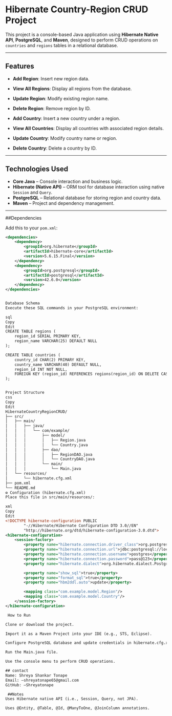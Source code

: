 # Hibernate Country-Region CRUD Project

This project is a console-based Java application using **Hibernate Native API**, **PostgreSQL**, and **Maven**, designed to perform CRUD operations on `countries` and `regions` tables in a relational database.

---

## Features

- **Add Region**: Insert new region data.
- **View All Regions**: Display all regions from the database.
- **Update Region**: Modify existing region name.
- **Delete Region**: Remove region by ID.

- **Add Country**: Insert a new country under a region.
- **View All Countries**: Display all countries with associated region details.
- **Update Country**: Modify country name or region.
- **Delete Country**: Delete a country by ID.

---

## Technologies Used

- **Core Java** – Console interaction and business logic.
- **Hibernate (Native API)** – ORM tool for database interaction using native `Session` and `Query`.
- **PostgreSQL** – Relational database for storing region and country data.
- **Maven** – Project and dependency management.

---

##Dependencies

Add this to your `pom.xml`:

```xml
<dependencies>
    <dependency>
        <groupId>org.hibernate</groupId>
        <artifactId>hibernate-core</artifactId>
        <version>5.6.15.Final</version>
    </dependency>
    <dependency>
        <groupId>org.postgresql</groupId>
        <artifactId>postgresql</artifactId>
        <version>42.6.0</version>
    </dependency>
</dependencies>


Database Schema
Execute these SQL commands in your PostgreSQL environment:

sql
Copy
Edit
CREATE TABLE regions (
    region_id SERIAL PRIMARY KEY,
    region_name VARCHAR(25) DEFAULT NULL
);

CREATE TABLE countries (
    country_id CHAR(2) PRIMARY KEY,
    country_name VARCHAR(40) DEFAULT NULL,
    region_id INT NOT NULL,
    FOREIGN KEY (region_id) REFERENCES regions(region_id) ON DELETE CASCADE ON UPDATE CASCADE
);


Project Structure
css
Copy
Edit
HibernateCountryRegionCRUD/
├── src/
│   ├── main/
│   │   ├── java/
│   │   │   └── com/example/
│   │   │       ├── model/
│   │   │       │   ├── Region.java
│   │   │       │   └── Country.java
│   │   │       ├── dao/
│   │   │       │   ├── RegionDAO.java
│   │   │       │   └── CountryDAO.java
│   │   │       └── main/
│   │   │           └── Main.java
│   └── resources/
│       └── hibernate.cfg.xml
├── pom.xml
└── README.md
⚙️ Configuration (hibernate.cfg.xml)
Place this file in src/main/resources/:

xml
Copy
Edit
<!DOCTYPE hibernate-configuration PUBLIC
        "-//Hibernate/Hibernate Configuration DTD 3.0//EN"
        "http://hibernate.org/dtd/hibernate-configuration-3.0.dtd">
<hibernate-configuration>
    <session-factory>
        <property name="hibernate.connection.driver_class">org.postgresql.Driver</property>
        <property name="hibernate.connection.url">jdbc:postgresql://localhost:5432/Hibernate</property>
        <property name="hibernate.connection.username">postgres</property>
        <property name="hibernate.connection.password">pass@123</property>
        <property name="hibernate.dialect">org.hibernate.dialect.PostgreSQLDialect</property>

        <property name="show_sql">true</property>
        <property name="format_sql">true</property>
        <property name="hbm2ddl.auto">update</property>

        <mapping class="com.example.model.Region"/>
        <mapping class="com.example.model.Country"/>
    </session-factory>
</hibernate-configuration>

 How to Run

Clone or download the project.

Import it as a Maven Project into your IDE (e.g., STS, Eclipse).

Configure PostgreSQL database and update credentials in hibernate.cfg.xml.

Run the Main.java file.

Use the console menu to perform CRUD operations.

## contact
Name: Shreya Shankar Tonape
Email: —shreyatonape65@gmail.com
GitHub: —Shreyatonape

 ##Notes
Uses Hibernate native API (i.e., Session, Query, not JPA).

Uses @Entity, @Table, @Id, @ManyToOne, @JoinColumn annotations.



